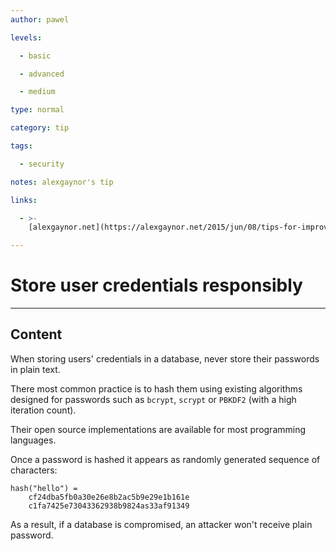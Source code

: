 ```yaml
---
author: pawel

levels:

  - basic

  - advanced

  - medium

type: normal

category: tip

tags:

  - security

notes: alexgaynor's tip

links:

  - >-
    [alexgaynor.net](https://alexgaynor.net/2015/jun/08/tips-for-improving-your-companys-security/){website}

---
```

# Store user credentials responsibly

---
## Content

When storing users' credentials in a database, never store their passwords in plain text.

There most common practice is to hash them using existing algorithms designed for passwords such as `bcrypt`, `scrypt` or `PBKDF2` (with a high iteration count). 

Their open source implementations are available for most programming languages.

Once a password is hashed it appears as randomly generated sequence of characters:

```
hash("hello") = 
    cf24dba5fb0a30e26e8b2ac5b9e29e1b161e
    c1fa7425e73043362938b9824as33af91349

```
As a result, if a database is compromised, an attacker won't receive plain password.